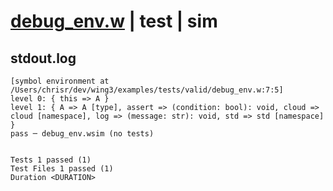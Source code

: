# [debug_env.w](../../../../../examples/tests/valid/debug_env.w) | test | sim

## stdout.log
```log
[symbol environment at /Users/chrisr/dev/wing3/examples/tests/valid/debug_env.w:7:5]
level 0: { this => A }
level 1: { A => A [type], assert => (condition: bool): void, cloud => cloud [namespace], log => (message: str): void, std => std [namespace] }
pass ─ debug_env.wsim (no tests)
 
 
Tests 1 passed (1)
Test Files 1 passed (1)
Duration <DURATION>
```

